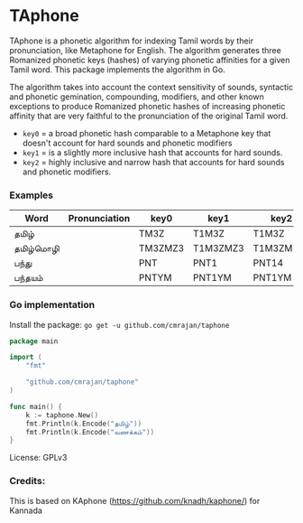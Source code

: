 # TAphone

TAphone is a phonetic algorithm for indexing Tamil words by their pronunciation, like Metaphone for English. The algorithm generates three Romanized phonetic keys (hashes) of varying phonetic affinities for a given Tamil word. This package implements the algorithm in Go.

The algorithm takes into account the context sensitivity of sounds, syntactic and phonetic gemination, compounding, modifiers, and other known exceptions to produce Romanized phonetic hashes of increasing phonetic affinity that are very faithful to the pronunciation of the original Tamil word.

- `key0` = a broad phonetic hash comparable to a Metaphone key that doesn't account for hard sounds and phonetic modifiers
- `key1` = is a slightly more inclusive hash that accounts for hard sounds.
- `key2` = highly inclusive and narrow hash that accounts for hard sounds and phonetic modifiers.

### Examples

| Word       | Pronunciation | key0    | key1    | key2      |
| ---------- | ------------- | ------- | ------- | --------- |
| தமிழ் 	|  |  TM3Z |  T1M3Z |  T1M3Z |
| தமிழ்மொழி 	|  |  TM3ZMZ3 |  T1M3ZMZ3 |  T1M3ZM7Z3 |
| பந்து 	|  |  PNT |  PNT1 |  PNT14 |
| பந்தயம் 	|  |  PNTYM |  PNT1YM |  PNT1YM |

### Go implementation

Install the package:
`go get -u github.com/cmrajan/taphone`

```go
package main

import (
	"fmt"

	"github.com/cmrajan/taphone"
)

func main() {
	k := taphone.New()
	fmt.Println(k.Encode("தமிழ்"))
	fmt.Println(k.Encode("வணக்கம்"))
}

```

License: GPLv3
### Credits:
This is based on KAphone (https://github.com/knadh/kaphone/) for Kannada
